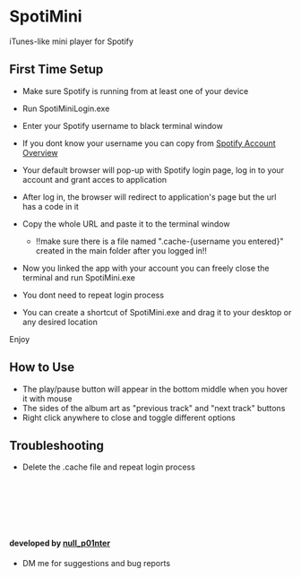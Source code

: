 # SpotiMini
iTunes-like mini player for Spotify

## First Time Setup

* Make sure Spotify is running from at least one of your device
* Run SpotiMiniLogin.exe
* Enter your Spotify username to black terminal window
* If you dont know your username you can copy from [Spotify Account Overview](https://www.spotify.com/tr/account/overview/)
* Your default browser will pop-up with Spotify login page, log in to your account and grant acces to application
* After log in, the browser will redirect to application's page but the url has a code in it
* Copy the whole URL and paste it to the terminal window

  * !!make sure there is a file named ".cache-{username you entered}" created in the main folder after you logged in!!

* Now you linked the app with your account you can freely close the terminal and run SpotiMini.exe
* You dont need to repeat login process

* You can create a shortcut of SpotiMini.exe and drag it to your desktop or any desired location

Enjoy

## How to Use
* The play/pause button will appear in the bottom middle when you hover it with mouse
* The sides of the album art as "previous track" and "next track" buttons
* Right click anywhere to close and toggle different options

## Troubleshooting
* Delete the .cache file and repeat login process
<br/>
<br/>
<br/>
<br/>
<br/>

#### developed by [null_p01nter](https://twitter.com/null_p01nter)
* DM me for suggestions and bug reports
